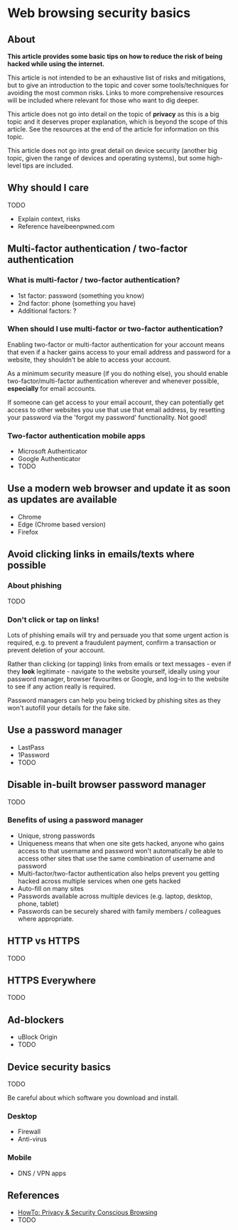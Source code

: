 # Web browsing security basics

## About

**This article provides some basic tips on how to reduce the risk of being hacked while using the internet.**

This article is not intended to be an exhaustive list of risks and mitigations, but to give an introduction to the topic and cover some tools/techniques for avoiding the most common risks. Links to more comprehensive resources will be included where relevant for those who want to dig deeper.

This article does not go into detail on the topic of **privacy** as this is a big topic and it deserves proper explanation, which is beyond the scope of this article. See the resources at the end of the article for information on this topic.

This article does not go into great detail on device security (another big topic, given the range of devices and operating systems), but some high-level tips are included.

## Why should I care

TODO
* Explain context, risks
* Reference haveibeenpwned.com

## Multi-factor authentication / two-factor authentication

### What is multi-factor / two-factor authentication?

* 1st factor: password (something you know)
* 2nd factor: phone (something you have)
* Additional factors: ?

### When should I use multi-factor or two-factor authentication?

Enabling two-factor or multi-factor authentication for your account means that even if a hacker gains access to your email address and password for a website, they shouldn't be able to access your account.

As a minimum security measure (if you do nothing else), you should enable two-factor/multi-factor authentication wherever and whenever possible, **especially** for email accounts.

If someone can get access to your email account, they can potentially get access to other websites you use that use that email address, by resetting your password via the 'forgot my password' functionality. Not good!

### Two-factor authentication mobile apps

* Microsoft Authenticator
* Google Authenticator
* TODO

## Use a modern web browser and update it as soon as updates are available

* Chrome
* Edge (Chrome based version)
* Firefox

## Avoid clicking links in emails/texts where possible

### About phishing

TODO

### Don't click or tap on links!

Lots of phishing emails will try and persuade you that some urgent action is required, e.g. to prevent a fraudulent payment, confirm a transaction or prevent deletion of your account.

Rather than clicking (or tapping) links from emails or text messages - even if they **look** legitimate - navigate to the website yourself, ideally using your password manager, browser favourites or Google, and log-in to the website to see if any action really is required.

Password managers can help you being tricked by phishing sites as they won't autofill your details for the fake site.

## Use a password manager

* LastPass
* 1Password
* TODO

## Disable in-built browser password manager

TODO

### Benefits of using a password manager

* Unique, strong passwords
* Uniqueness means that when one site gets hacked, anyone who gains access to that username and password won't automatically be able to access other sites that use the same combination of username and password
* Multi-factor/two-factor authentication also helps prevent you getting hacked across multiple services when one gets hacked
* Auto-fill on many sites
* Passwords available across multiple devices (e.g. laptop, desktop, phone, tablet)
* Passwords can be securely shared with family members / colleagues where appropriate.

## HTTP vs HTTPS
TODO


## HTTPS Everywhere
TODO

## Ad-blockers

* uBlock Origin
* TODO


## Device security basics

TODO

Be careful about which software you download and install.

### Desktop

* Firewall
* Anti-virus

### Mobile

* DNS / VPN apps

## References

* [HowTo: Privacy & Security Conscious Browsing](https://gist.github.com/atcuno/3425484ac5cce5298932)
* TODO